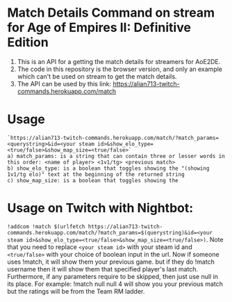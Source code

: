 # Match Details Command on stream for Age of Empires II: Definitive Edition
1. This is an API for a getting the match details for streamers for AoE2DE.
2. The code in this repository is the browser version, and only an example which can't be used on stream to get the match details.
3. The API can be used by this link: https://alian713-twitch-commands.herokuapp.com/match
# Usage
    `https://alian713-twitch-commands.herokuapp.com/match/?match_params=<querystring>&id=<your steam id>&show_elo_type=<true/false>&show_map_size=<true/false>`
    a) match_params: is a string that can contain three or lesser words in this order: <name of player> <1v1/tg> <previous match>
    b) show_elo_type: is a boolean that toggles showing the "(showing 1v1/tg elo)" text at the beginning of the returned string
    c) show_map_size: is a boolean that toggles showing the

# Usage on Twitch with Nightbot:
`!addcom !match $(urlfetch https://alian713-twitch-commands.herokuapp.com/match/?match_params=$(querystring)&id=<your steam id>&show_elo_type=<true/false>&show_map_size=<true/false>)`. Note that you need to replace `<your steam id>` with your steam id and `<true/false>` with your choice of boolean input in the url. Now if someone uses !match, it will show them your previous game. but if they do !match username then it will show them that specified player's last match. Furthermore, if any parameters require to be skipped, then just use null in its place. For example: !match null null 4 will show you your previous match but the ratings will be from the Team RM ladder.
